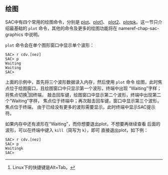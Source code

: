 ## 绘图

SAC中有四个常用的绘图命令，分别是
[plot](/commands/plot.html)、[plot1](/commands/plot1.html)、
[plot2](/commands/plot2.html)、[plotpk](/commands/plotpk.html)。这一节只介绍最基础的
`plot` 命令，其他的命令及更多的绘图功能将在 nameref-chap-sac-graphics
中说明。

`plot` 命令会在单个图形窗口中显示单个波形：

``` {.bash}
SAC> r cdv.[nez]
SAC> p
Waiting
Waiting
SAC>
```

上面的示例中，首先将三个波形数据读入内存，然后使用 `plot` 命令
绘图，此时焦点位于绘图窗口，且绘图窗口中只显示第一个波形，终端中出现
“Waiting”字样；将焦点切换[^1]回终端，
敲击回车键，绘图窗口中显示第二个波形，终端中出现第二个“Waiting”字样，
焦点位于终端中；再次敲击回车键，窗口中显示第三个波形，焦点位于终端，
由于已经没有更多的波形需要显示，此时终端中显示SAC提示符。

如果内存中还有波形在“Waiting”，而你想要退出plot，不想要再继续查看
后面的波形，可以在终端中键入 `kill`（简写为 `k`），即可
直接退出plot，如下例：

``` {.bash}
SAC> r cdv.[nez]
SAC> p
Waitingk
SAC>
```

[^1]: Linux下的快捷键是Alt+Tab。
